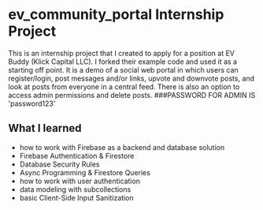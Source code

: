 # ev_community_portal Internship Project
This is an internship project that I created to apply for a position at EV Buddy (Klick Capital LLC). I forked their example code and used it as a starting off point. 
It is a demo of a social web portal in which users can register/login, post messages and/or links, upvote and downvote posts, and look at posts from everyone in a central feed.
There is also an option to access admin permissions and delete posts.
###PASSWORD FOR ADMIN IS 'password123'

## What I learned
- how to work with Firebase as a backend and database solution
- Firebase Authentication & Firestore
- Database Security Rules
- Async Programming & Firestore Queries
- how to work with user authentication
- data modeling with subcollections
- basic Client-Side Input Sanitization
